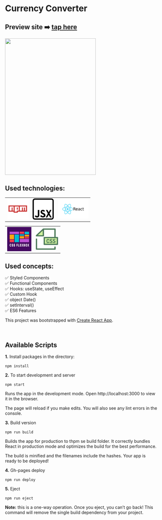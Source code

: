 # Currency Converter


## Preview site :arrow_right: [tap here](https://szymonrojek.github.io/currency-converter-react/)

<img src="./images/currency-converter.gif" width="300" height="450">

<br>

## Used technologies:

<table>
  <tr>
    <td><img src="./images/npm-icon.png" width="70" height="70"></td>
    <td><img src="./images/jsx-icon.png" width="70" height="70"></td>
    <td><img src="./images/react.jpeg" width="100" height="60"></td>
  </tr>
</table>
<table>
  <tr>
    <td><img src="./images/flexbox-icon.jpeg" width="80" height="80"></td>
    <td><img src="./images/css-icon.svg" width="75" height="70"> </td>
  </tr>
 </table>


## Used concepts:
:white_check_mark:  Styled Components 
<br>
:white_check_mark: Functional Components 
<br>
:white_check_mark: Hooks: useState, useEffect  <br>
:white_check_mark: Custom Hook <br>
:white_check_mark: object Date()
<br>
:white_check_mark: setInterval()
<br>
:white_check_mark: ES6 Features

This project was bootstrapped with [Create React App](https://github.com/facebook/create-react-app).

<br>

## Available Scripts

**1.** Install packages in the directory:
```
npm install
```

**2.** To start development and server
```
npm start
```
Runs the app in the development mode.
Open http://localhost:3000 to view it in the browser.

The page will reload if you make edits.
You will also see any lint errors in the console.

**3.** Build version
```
npm run build
```
Builds the app for production to thpm se build folder.
It correctly bundles React in production mode and optimizes the build for the best performance.

The build is minified and the filenames include the hashes.
Your app is ready to be deployed!

**4.** Gh-pages deploy
```
npm run deploy
```

**5.** Eject
```
npm run eject
```
**Note:** this is a one-way operation. Once you eject, you can’t go back! This command will remove the single build dependency from your project.
